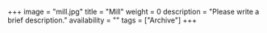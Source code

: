 +++
image = "mill.jpg"
title = "Mill"
weight = 0
description = "Please write a brief description."
availability = ""
tags = ["Archive"]
+++
